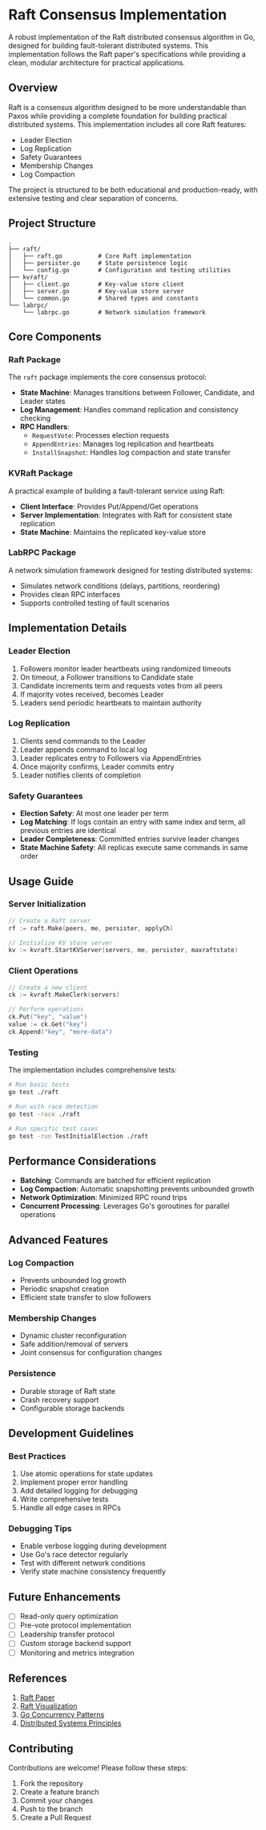 # Raft Consensus Implementation

A robust implementation of the Raft distributed consensus algorithm in Go, designed for building fault-tolerant distributed systems. This implementation follows the Raft paper's specifications while providing a clean, modular architecture for practical applications.

## Overview

Raft is a consensus algorithm designed to be more understandable than Paxos while providing a complete foundation for building practical distributed systems. This implementation includes all core Raft features:

- Leader Election
- Log Replication
- Safety Guarantees
- Membership Changes
- Log Compaction

The project is structured to be both educational and production-ready, with extensive testing and clear separation of concerns.

## Project Structure

```
.
├── raft/
│   ├── raft.go          # Core Raft implementation
│   ├── persister.go     # State persistence logic
│   └── config.go        # Configuration and testing utilities
├── kvraft/
│   ├── client.go        # Key-value store client
│   ├── server.go        # Key-value store server
│   └── common.go        # Shared types and constants
└── labrpc/
    └── labrpc.go        # Network simulation framework
```

## Core Components

### Raft Package

The `raft` package implements the core consensus protocol:

- **State Machine**: Manages transitions between Follower, Candidate, and Leader states
- **Log Management**: Handles command replication and consistency checking
- **RPC Handlers**:
  - `RequestVote`: Processes election requests
  - `AppendEntries`: Manages log replication and heartbeats
  - `InstallSnapshot`: Handles log compaction and state transfer

### KVRaft Package

A practical example of building a fault-tolerant service using Raft:

- **Client Interface**: Provides Put/Append/Get operations
- **Server Implementation**: Integrates with Raft for consistent state replication
- **State Machine**: Maintains the replicated key-value store

### LabRPC Package

A network simulation framework designed for testing distributed systems:

- Simulates network conditions (delays, partitions, reordering)
- Provides clean RPC interfaces
- Supports controlled testing of fault scenarios

## Implementation Details

### Leader Election

1. Followers monitor leader heartbeats using randomized timeouts
2. On timeout, a Follower transitions to Candidate state
3. Candidate increments term and requests votes from all peers
4. If majority votes received, becomes Leader
5. Leaders send periodic heartbeats to maintain authority

### Log Replication

1. Clients send commands to the Leader
2. Leader appends command to local log
3. Leader replicates entry to Followers via AppendEntries
4. Once majority confirms, Leader commits entry
5. Leader notifies clients of completion

### Safety Guarantees

- **Election Safety**: At most one leader per term
- **Log Matching**: If logs contain an entry with same index and term, all previous entries are identical
- **Leader Completeness**: Committed entries survive leader changes
- **State Machine Safety**: All replicas execute same commands in same order

## Usage Guide

### Server Initialization

```go
// Create a Raft server
rf := raft.Make(peers, me, persister, applyCh)

// Initialize KV store server
kv := kvraft.StartKVServer(servers, me, persister, maxraftstate)
```

### Client Operations

```go
// Create a new client
ck := kvraft.MakeClerk(servers)

// Perform operations
ck.Put("key", "value")
value := ck.Get("key")
ck.Append("key", "more-data")
```

### Testing

The implementation includes comprehensive tests:

```bash
# Run basic tests
go test ./raft

# Run with race detection
go test -race ./raft

# Run specific test cases
go test -run TestInitialElection ./raft
```

## Performance Considerations

- **Batching**: Commands are batched for efficient replication
- **Log Compaction**: Automatic snapshotting prevents unbounded growth
- **Network Optimization**: Minimized RPC round trips
- **Concurrent Processing**: Leverages Go's goroutines for parallel operations

## Advanced Features

### Log Compaction

- Prevents unbounded log growth
- Periodic snapshot creation
- Efficient state transfer to slow followers

### Membership Changes

- Dynamic cluster reconfiguration
- Safe addition/removal of servers
- Joint consensus for configuration changes

### Persistence

- Durable storage of Raft state
- Crash recovery support
- Configurable storage backends

## Development Guidelines

### Best Practices

1. Use atomic operations for state updates
2. Implement proper error handling
3. Add detailed logging for debugging
4. Write comprehensive tests
5. Handle all edge cases in RPCs

### Debugging Tips

- Enable verbose logging during development
- Use Go's race detector regularly
- Test with different network conditions
- Verify state machine consistency frequently

## Future Enhancements

- [ ] Read-only query optimization
- [ ] Pre-vote protocol implementation
- [ ] Leadership transfer protocol
- [ ] Custom storage backend support
- [ ] Monitoring and metrics integration

## References

1. [Raft Paper](https://raft.github.io/raft.pdf)
2. [Raft Visualization](https://raft.github.io/)
3. [Go Concurrency Patterns](https://blog.golang.org/pipelines)
4. [Distributed Systems Principles](https://www.distributed-systems.net/index.php/books/ds3/)

## Contributing

Contributions are welcome! Please follow these steps:

1. Fork the repository
2. Create a feature branch
3. Commit your changes
4. Push to the branch
5. Create a Pull Request
